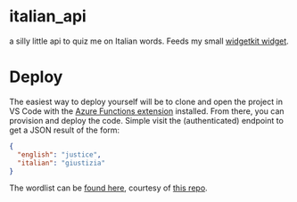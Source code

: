 # italian_api
a silly little api to quiz me on Italian words.  Feeds my small [widgetkit widget](https://github.com/joshspicer/widgetkit-daily-italian).

# Deploy

The easiest way to deploy yourself will be to clone and open the project in VS Code with the [Azure Functions extension](https://marketplace.visualstudio.com/items?itemName=ms-azuretools.vscode-azurefunctions) installed.  From there, you can provision and deploy the code.  Simple visit the (authenticated) endpoint to get a JSON result of the form:

```json
{
  "english": "justice",
  "italian": "giustizia"
}
```
The wordlist can be [found here](https://github.com/joshspicer/italian_api/blob/main/ItalianAPI/words.ts), courtesy of [this repo](https://github.com/JacobU/italian-training).

